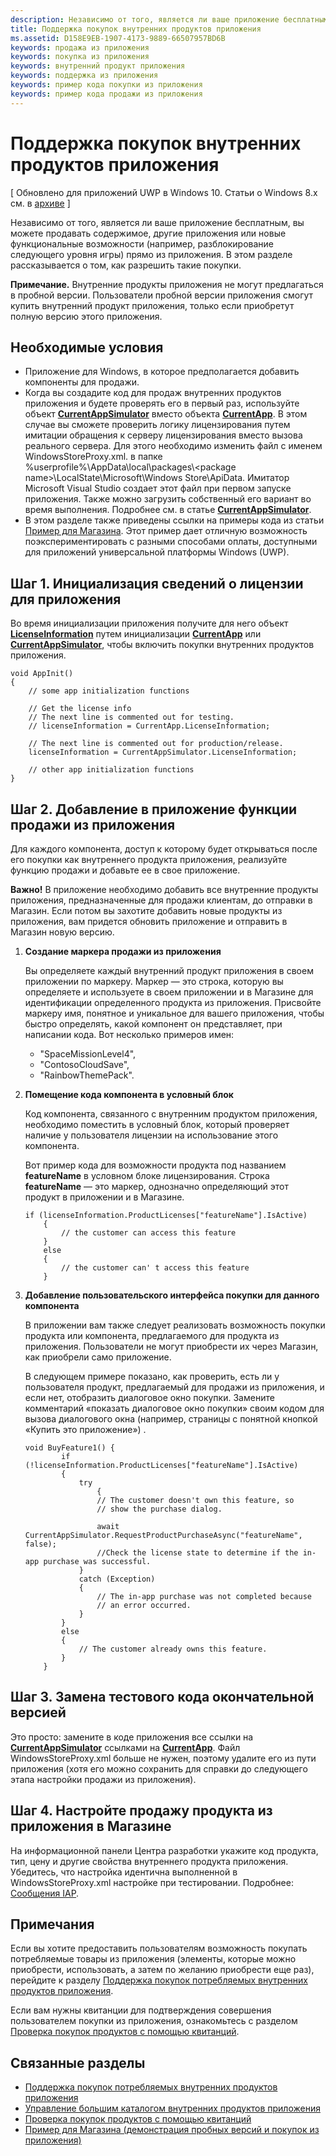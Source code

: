 ```yaml
---
description: Независимо от того, является ли ваше приложение бесплатным, вы можете продавать содержимое, другие приложения или новые возможности прямо из приложения. В этом разделе рассказывается о том, как разрешить такие покупки.
title: Поддержка покупок внутренних продуктов приложения
ms.assetid: D158E9EB-1907-4173-9889-66507957BD6B
keywords: продажа из приложения
keywords: покупка из приложения
keywords: внутренний продукт приложения
keywords: поддержка из приложения
keywords: пример кода покупки из приложения
keywords: пример кода продажи из приложения
---
```


# Поддержка покупок внутренних продуктов приложения

\[ Обновлено для приложений UWP в Windows 10. Статьи о Windows 8.x см. в [архиве](http://go.microsoft.com/fwlink/p/?linkid=619132) \]

Независимо от того, является ли ваше приложение бесплатным, вы можете продавать содержимое, другие приложения или новые функциональные возможности (например, разблокирование следующего уровня игры) прямо из приложения. В этом разделе рассказывается о том, как разрешить такие покупки.

**Примечание.** Внутренние продукты приложения не могут предлагаться в пробной версии. Пользователи пробной версии приложения смогут купить внутренний продукт приложения, только если приобретут полную версию этого приложения.

## Необходимые условия

-   Приложение для Windows, в которое предполагается добавить компоненты для продажи.
-   Когда вы создадите код для продаж внутренних продуктов приложения и будете проверять его в первый раз, используйте объект [**CurrentAppSimulator**](https://msdn.microsoft.com/library/windows/apps/hh779766) вместо объекта [**CurrentApp**](https://msdn.microsoft.com/library/windows/apps/hh779765). В этом случае вы сможете проверить логику лицензирования путем имитации обращения к серверу лицензирования вместо вызова реального сервера. Для этого необходимо изменить файл с именем WindowsStoreProxy.xml. в папке %userprofile%\\AppData\\local\\packages\\&lt;package name&gt;\\LocalState\\Microsoft\\Windows Store\\ApiData. Имитатор Microsoft Visual Studio создает этот файл при первом запуске приложения. Также можно загрузить собственный его вариант во время выполнения. Подробнее см. в статье [**CurrentAppSimulator**](https://msdn.microsoft.com/library/windows/apps/hh779766).
-   В этом разделе также приведены ссылки на примеры кода из статьи [Пример для Магазина](http://go.microsoft.com/fwlink/p/?LinkID=627610). Этот пример дает отличную возможность поэкспериментировать с разными способами оплаты, доступными для приложений универсальной платформы Windows (UWP).

## Шаг 1. Инициализация сведений о лицензии для приложения

Во время инициализации приложения получите для него объект [**LicenseInformation**](https://msdn.microsoft.com/library/windows/apps/br225157) путем инициализации [**CurrentApp**](https://msdn.microsoft.com/library/windows/apps/hh779765) или [**CurrentAppSimulator**](https://msdn.microsoft.com/library/windows/apps/hh779766), чтобы включить покупки внутренних продуктов приложения.

```CSharp
void AppInit()
{
    // some app initialization functions 

    // Get the license info
    // The next line is commented out for testing.
    // licenseInformation = CurrentApp.LicenseInformation;

    // The next line is commented out for production/release.       
    licenseInformation = CurrentAppSimulator.LicenseInformation;

    // other app initialization functions
}
```

## Шаг 2. Добавление в приложение функции продажи из приложения

Для каждого компонента, доступ к которому будет открываться после его покупки как внутреннего продукта приложения, реализуйте функцию продажи и добавьте ее в свое приложение.

**Важно!** В приложение необходимо добавить все внутренние продукты приложения, предназначенные для продажи клиентам, до отправки в Магазин. Если потом вы захотите добавить новые продукты из приложения, вам придется обновить приложение и отправить в Магазин новую версию.

1.  **Создание маркера продажи из приложения**

    Вы определяете каждый внутренний продукт приложения в своем приложении по маркеру. Маркер — это строка, которую вы определяете и используете в своем приложении и в Магазине для идентификации определенного продукта из приложения. Присвойте маркеру имя, понятное и уникальное для вашего приложения, чтобы быстро определять, какой компонент он представляет, при написании кода. Вот несколько примеров имен:

    -   "SpaceMissionLevel4",
    -   "ContosoCloudSave",
    -   "RainbowThemePack".

2.  **Помещение кода компонента в условный блок**

    Код компонента, связанного с внутренним продуктом приложения, необходимо поместить в условный блок, который проверяет наличие у пользователя лицензии на использование этого компонента.

    Вот пример кода для возможности продукта под названием **featureName** в условном блоке лицензирования. Строка **featureName** — это маркер, однозначно определяющий этот продукт в приложении и в Магазине.

    ```    CSharp
    if (licenseInformation.ProductLicenses["featureName"].IsActive) 
        {
            // the customer can access this feature
        } 
        else
        {
            // the customer can' t access this feature
        }
    ```

3.  **Добавление пользовательского интерфейса покупки для данного компонента**

    В приложении вам также следует реализовать возможность покупки продукта или компонента, предлагаемого для продукта из приложения. Пользователи не могут приобрести их через Магазин, как приобрели само приложение.

    В следующем примере показано, как проверить, есть ли у пользователя продукт, предлагаемый для продажи из приложения, и если нет, отобразить диалоговое окно покупки. Замените комментарий «показать диалоговое окно покупки» своим кодом для вызова диалогового окна (например, страницы с понятной кнопкой «Купить это приложение») .

    ```    CSharp
    void BuyFeature1() {
            if (!licenseInformation.ProductLicenses["featureName"].IsActive)
            {
                try
                    {
                    // The customer doesn't own this feature, so 
                    // show the purchase dialog.
                                    
                    await CurrentAppSimulator.RequestProductPurchaseAsync("featureName", false);
                    //Check the license state to determine if the in-app purchase was successful.
                }
                catch (Exception)
                {
                    // The in-app purchase was not completed because 
                    // an error occurred.
                }
            } 
            else
            {
                // The customer already owns this feature.
            }
        }
    ```

## Шаг 3. Замена тестового кода окончательной версией

Это просто: замените в коде приложения все ссылки на [**CurrentAppSimulator**](https://msdn.microsoft.com/library/windows/apps/hh779766) ссылками на [**CurrentApp**](https://msdn.microsoft.com/library/windows/apps/hh779765). Файл WindowsStoreProxy.xml больше не нужен, поэтому удалите его из пути приложения (хотя его можно сохранить для справки до следующего этапа настройки продажи из приложения).

## Шаг 4. Настройте продажу продукта из приложения в Магазине

На информационной панели Центра разработки укажите код продукта, тип, цену и другие свойства внутреннего продукта приложения. Убедитесь, что настройка идентична выполненной в WindowsStoreProxy.xml настройке при тестировании. Подробнее: [Сообщения IAP](https://msdn.microsoft.com/library/windows/apps/mt148551).

## Примечания

Если вы хотите предоставить пользователям возможность покупать потребляемые товары из приложения (элементы, которые можно приобрести, использовать, а затем по желанию приобрести еще раз), перейдите к разделу [Поддержка покупок потребляемых внутренних продуктов приложения](enable-consumable-in-app-product-purchases.md).

Если вам нужны квитанции для подтверждения совершения пользователем покупки из приложения, ознакомьтесь с разделом [Проверка покупок продуктов с помощью квитанций](use-receipts-to-verify-product-purchases.md).

## Связанные разделы


* [Поддержка покупок потребляемых внутренних продуктов приложения](enable-consumable-in-app-product-purchases.md)
* [Управление большим каталогом внутренних продуктов приложения](manage-a-large-catalog-of-in-app-products.md)
* [Проверка покупок продуктов с помощью квитанций](use-receipts-to-verify-product-purchases.md)
* [Пример для Магазина (демонстрация пробных версий и покупок из приложения)](http://go.microsoft.com/fwlink/p/?LinkID=627610)
 

 






<!--HONumber=Mar16_HO1-->


